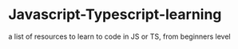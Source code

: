 # Javascript-Typescript-learning
a list of resources to learn to code in JS or TS, from beginners level
